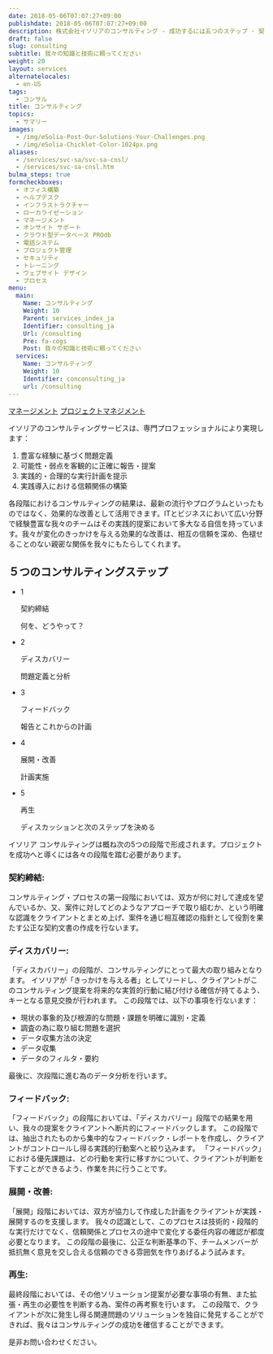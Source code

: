 ```yaml
---
date: 2018-05-06T07:07:27+09:00
publishdate: 2018-05-06T07:07:27+09:00
description: 株式会社イソリアのコンサルティング - 成功するには五つのステップ - 契約締結、ディスカバリー、フィードバック、展開、再生
draft: false
slug: consulting
subtitle: 我々の知識と技術に頼ってください
weight: 20
layout: services
alternatelocales:
  - en-US
tags:
  - コンサル
title: コンサルティング
topics:
  - サマリー
images:
  - /img/eSolia-Post-Our-Solutions-Your-Challenges.png
  - /img/eSolia-Chicklet-Color-1024px.png
aliases:
  - /services/svc-sa/svc-sa-cnsl/
  - /services/svc-sa-cnsl.htm
bulma_steps: true
formcheckboxes:
  - オフィス構築
  - ヘルプデスク
  - インフラストラクチャー
  - ローカライゼーション
  - マネージメント
  - オンサイト サポート
  - クラウド型データベース PROdb
  - 電話システム
  - プロジェクト管理
  - セキュリティ
  - トレーニング
  - ウェブサイト デザイン
  - プロセス
menu:
  main:
    Name: コンサルティング
    Weight: 10
    Parent: services_index_ja
    Identifier: consulting_ja
    Url: /consulting
    Pre: fa-cogs
    Post: 我々の知識と技術に頼ってください
  services:
    Name: コンサルティング
    Weight: 10
    Identifier: conconsulting_ja
    url: /consulting
---
```


<div class="buttons has-addons is-hidden-tablet">
  <a class="button is-active" href="/consulting"><span class="icon"><i class="fas fa-anchor"></i></span></a>
  <a class="button" href="/management">マネージメント</a>
  <a class="button" href="/project-management">プロジェクトマネジメント</a>
</div>

イソリアのコンサルティングサービスは、専門プロフェッショナルにより実現します：

1. 豊富な経験に基づく問題定義
1. 可能性・弱点を客観的に正確に報告・提案
1. 実践的・合理的な実行計画を提示
1. 実践導入における信頼関係の構築

各段階におけるコンサルティングの結果は、最新の流行やプログラムといったものではなく、効果的な改善として活用できます。ITとビジネスにおいて広い分野で経験豊富な我々のチームはその実践的提案において多大なる自信を持っています。我々が変化のきっかけを与える効果的な改善は、相互の信頼を深め、色褪せることのない親密な関係を我々にもたらしてくれます。

## ５つのコンサルティングステップ

<ul class="steps">
  <li class="step-item is-completed is-primary list-has-no-style">
    <div class="step-marker">1</div>
    <div class="step-details is-primary is-completed">
      <p class="step-title is-size-6">契約締結</p>
      <p class="is-italic has-text-weight-light is-size-7">何を、どうやって？</p>
    </div>
  </li>
  <li class="step-item is-completed is-info list-has-no-style">
    <div class="step-marker">2</div>
    <div class="step-details">
      <p class="step-title is-size-6">ディスカバリー</p>
      <p class="is-italic has-text-weight-light is-size-7">問題定義と分析</p>
    </div>
  </li>
  <li class="step-item is-completed is-warning list-has-no-style">
    <div class="step-marker">3</div>
    <div class="step-details">
      <p class="step-title is-size-6">フィードバック</p>
      <p class="is-italic has-text-weight-light is-size-7">報告とこれからの計画</p>
    </div>
  </li>
  <li class="step-item is-completed is-danger list-has-no-style">
    <div class="step-marker">
      <span class="icon">4</span>
    </div>
    <div class="step-details">
      <p class="step-title is-size-6">展開・改善</p>
      <p class="is-italic has-text-weight-light is-size-7">計画実施</p>
    </div>
  </li>
    <li class="step-item is-completed is-success list-has-no-style">
    <div class="step-marker">
      <span class="icon">5</span>
    </div>
    <div class="step-details">
      <p class="step-title is-size-6">再生</p>
      <p class="is-italic has-text-weight-light is-size-7">ディスカッションと次のステップを決める</p>
    </div>
  </li>
</ul>

イソリア コンサルティングは概ね次の5つの段階で形成されます。プロジェクトを成功へと導くには各々の段階を踏む必要があります。

### 契約締結:

コンサルティング・プロセスの第一段階においては、双方が何に対して達成を望んでいるか、又、案件に対してどのようなアプローチで取り組むか、という明確な認識をクライアントとまとめ上げ、案件を通じ相互確認の指針として役割を果たす公正な契約文書の作成を行ないます。

### ディスカバリー:

「ディスカバリー」の段階が、コンサルティングにとって最大の取り組みとなります。 イソリアが「きっかけを与える者」としてリードし、クライアントがこのコンサルティング提案を将来的な実質的行動に結び付ける確信が持てるよう、キーとなる意見交換が行われます。
この段階では、以下の事項を行ないます：

* 現状の事象的及び根源的な問題・課題を明確に識別・定義
* 調査の為に取り組む問題を選択
* データ収集方法の決定
* データ収集
* データのフィルタ・要約

最後に、次段階に進む為のデータ分析を行います。

### フィードバック:

「フィードバック」の段階においては、「ディスカバリー」段階での結果を用い、我々の提案をクライアントへ断片的にフィードバックします。 この段階では、抽出されたものから集中的なフィードバック・レポートを作成し、クライアントがコントロールし得る実践的行動案へと絞り込みます。 「フィードバック」における優先課題は、どの行動を実行に移すかについて、クライアントが判断を下すことができるよう、作業を共に行うことです。

### 展開・改善:

「展開」段階においては、双方が協力して作成した計画をクライアントが実践・展開するのを支援します。 我々の認識として、このプロセスは技術的・段階的な実行だけでなく、信頼関係とプロセスの途中で変化する委任内容の確認が都度必要となります。 この段階の最後に、公正な判断基準の下、チームメンバーが抵抗無く意見を交し合える信頼のできる雰囲気を作りあげるよう試みます。

### 再生:

最終段階においては、その他ソリューション提案が必要な事項の有無、また拡張・再生の必要性を判断する為、案件の再考察を行います。
この段階で、クライアントが次に発生し得る関連問題のソリューションを独自に発見することができれば、我々はコンサルティングの成功を確信することができます。

是非お問い合わせください。
